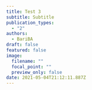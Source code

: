 ```yaml
---
title: Test 3
subtitle: Subtitle
publication_types:
  - "2"
authors:
  - BariBA
draft: false
featured: false
image:
  filename: ""
  focal_point: ""
  preview_only: false
date: 2021-05-04T21:12:11.887Z
---
```

